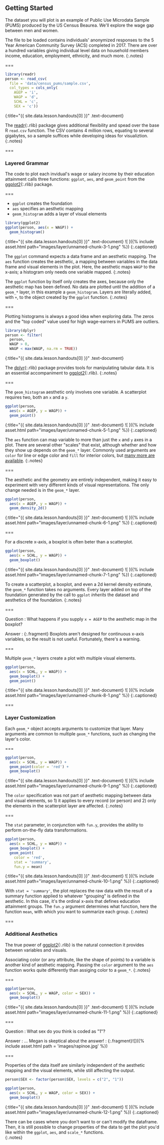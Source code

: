 ---
---



## Getting Started

The dataset you will plot is an example of Public Use Microdata Sample (PUMS)
produced by the US Census Beaurea. We'll explore the wage gap between men and
women.

The file to be loaded contains individuals' anonymized responses to the 5 Year
American Community Survey (ACS) completed in 2017. There are over a hundred
variables giving individual level data on household members income, education,
employment, ethnicity, and much more.
{:.notes}

===



~~~r
library(readr)
person <- read_csv(
  file = 'data/census_pums/sample.csv',
  col_types = cols_only(
    AGEP = 'i',
    WAGP = 'd',
    SCHL = 'c',
    SEX = 'c'))
~~~
{:title="{{ site.data.lesson.handouts[0] }}" .text-document}


The [readr](){:.rlib} package gives additional flexibility and spead over the
base R `read.csv` function. The CSV contains 4 million rows, equating to several
gigabytes, so a sample suffices while developing ideas for visualiztion.
{:.notes}

===

### Layered Grammar

The code to plot each invidual's wage or salary income by their education
attainment calls three functions: `ggplot`, `aes`, and `geom_point` from the [ggplot2](){:.rlib} package.

===

- `ggplot` creates the foundation
- `aes` specifies an aesthetic mapping
- `geom_histogram` adds a layer of visual elements



~~~r
library(ggplot2)
ggplot(person, aes(x = WAGP)) +
  geom_histogram()
~~~
{:title="{{ site.data.lesson.handouts[0] }}" .text-document}
![ ]({% include asset.html path="images/layer/unnamed-chunk-3-1.png" %})
{:.captioned}

The `ggplot` command expects a data frame and an aesthetic mapping. The `aes`
function creates the aesthetic, a mapping between variables in the data frame
and visual elements in the plot. Here, the aesthetic maps `WAGP` to the
x-axis; a histogram only needs one variable mapped.
{:.notes}

The `ggplot` function by itself only creates the axes, because only the
aesthetic map has been defined. No data are plotted until the addition of a
`geom_*` layer, in this example a `geom_histogram`. Layers are literally added,
with `+`, to the object created by the `ggplot` function.
{:.notes}

===

Plotting histograms is always a good idea when exploring data. The zeros and
the "top coded" value used for high wage-earners in PUMS are outliers.



~~~r
library(dplyr)
person <- filter(
  person,
  WAGP > 0,
  WAGP < max(WAGP, na.rm = TRUE))
~~~
{:title="{{ site.data.lesson.handouts[0] }}" .text-document}


The [dplyr](){:.rlib} package provides tools for manipulating tabular data. It
is an essential accompaniment to [ggplot2](){:.rlib}.
{:.notes}

===

The `geom_histogram` aesthetic only involves one variable. A scatterplot
requires two, both an `x` and a `y`.



~~~r
ggplot(person,
  aes(x = AGEP, y = WAGP)) +
  geom_point()
~~~
{:title="{{ site.data.lesson.handouts[0] }}" .text-document}
![ ]({% include asset.html path="images/layer/unnamed-chunk-5-1.png" %})
{:.captioned}

The `aes` function can map variable to more than just the `x` and `y` axes in a
plot. There are several other "scales" that exist, although whether and how they
show up depends on the `geom_*` layer. Commonly used arguments are `color` for
line or edge color and `fill` for interior colors, but [many more are
available](https://ggplot2.tidyverse.org/articles/ggplot2-specs.html).
{:.notes}

===

The aesthetic and the geometry are entirely independent, making it easy to
experiment with very different kinds of visual representations. The only change
needed is in the `geom_*` layer.



~~~r
ggplot(person,
  aes(x = AGEP, y = WAGP)) +
  geom_density_2d()
~~~
{:title="{{ site.data.lesson.handouts[0] }}" .text-document}
![ ]({% include asset.html path="images/layer/unnamed-chunk-6-1.png" %})
{:.captioned}

===

For a discrete x-axis, a boxplot is often beter than a scatterplot.



~~~r
ggplot(person,
  aes(x = SCHL, y = WAGP)) +
  geom_boxplot()
~~~
{:title="{{ site.data.lesson.handouts[0] }}" .text-document}
![ ]({% include asset.html path="images/layer/unnamed-chunk-7-1.png" %})
{:.captioned}

To create a scatterplot, a boxplot, and even a 2d kernel density estimate, the
`geom_*` function takes no arguments. Every layer added on top of the foundation
generated by the call to `ggplot` *inherits* the dataset and aesthetics of the
foundation.
{:.notes}

===

Question
: What happens if you supply `x = AGEP` to the aesthetic map in the boxplot?

Answer
: {:.fragment} Boxplots aren't designed for continuous x-axis variables, so the
result is not useful. Fortunately, there's a warning.

===

Multiple `geom_*` layers create a plot with multiple visual elements.



~~~r
ggplot(person,
  aes(x = SCHL, y = WAGP)) +
  geom_boxplot() +
  geom_point()
~~~
{:title="{{ site.data.lesson.handouts[0] }}" .text-document}
![ ]({% include asset.html path="images/layer/unnamed-chunk-8-1.png" %})
{:.captioned}

===

### Layer Customization

Each `geom_*` object accepts arguments to customize that layer. Many arguments
are common to multiple `geom_*` functions, such as changing the layer's color.

===



~~~r
ggplot(person,
  aes(x = SCHL, y = WAGP)) +
  geom_point(color = 'red') +
  geom_boxplot()
~~~
{:title="{{ site.data.lesson.handouts[0] }}" .text-document}
![ ]({% include asset.html path="images/layer/unnamed-chunk-9-1.png" %})
{:.captioned}

The `color` specification was not part of aesthetic mapping between data and
visual elements, so 1) it applies to every record (or person) and 2) only the
elements in the scatterplot layer are affected.
{:.notes}

===

The `stat` parameter, in conjunction with `fun.y`, provides the ability to
perform on-the-fly data transformations.



~~~r
ggplot(person,
  aes(x = SCHL, y = WAGP)) +
  geom_boxplot() +
  geom_point(
    color = 'red',
    stat = 'summary',
    fun.y = mean)
~~~
{:title="{{ site.data.lesson.handouts[0] }}" .text-document}
![ ]({% include asset.html path="images/layer/unnamed-chunk-10-1.png" %})
{:.captioned}

With `stat = 'summary'`, the plot replaces the raw data with the result of a
summary function applied to whatever "grouping" is defined in the aesthetic. In
this case, it's the ordinal x-axis that defines education attainment groups. The
`fun.y` argument determines what function, here the function `mean`, with which
you want to summarize each group.
{:.notes}

===

### Additional Aesthetics

The true power of [ggplot2](){:.rlib} is the natural connection it provides
between variables and visuals.

Associating color (or any attribute, like the shape of points) to a variable is
another kind of aesthetic mapping. Passing the `color` argument to the `aes`
function works quite differently than assiging color to a `geom_*`.
{:.notes}

===



~~~r
ggplot(person,
  aes(x = SCHL, y = WAGP, color = SEX)) +
  geom_boxplot()
~~~
{:title="{{ site.data.lesson.handouts[0] }}" .text-document}
![ ]({% include asset.html path="images/layer/unnamed-chunk-11-1.png" %})
{:.captioned}

===

Question
: What sex do you think is coded as "1"?

Answer
: ... Megan is skeptical about the answer!
: {:.fragment}![]({% include asset.html path = 'images/rapinoe.jpg' %})

===

Properties of the data itself are similarly independent of the aesthetic mapping
and the visual elements, while still affecting the output.



~~~r
person$SEX <- factor(person$SEX, levels = c("2", "1"))

ggplot(person,
  aes(x = SCHL, y = WAGP, color = SEX)) +
  geom_boxplot()
~~~
{:title="{{ site.data.lesson.handouts[0] }}" .text-document}
![ ]({% include asset.html path="images/layer/unnamed-chunk-12-1.png" %})
{:.captioned}

There can be cases where you don't want to or can't modify the dataframe.  Then, it is still possible to change properties of the data to get the plot you'd like within the `ggplot`, `aes`, and `scale_*` functions.    
{:.notes}

